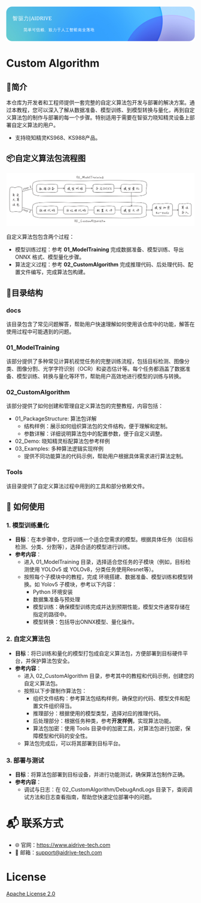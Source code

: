 ![](docs/assets/banner.png)

# Custom Algorithm

## 📑简介

本仓库为开发者和工程师提供一套完整的自定义算法包开发与部署的解决方案。通过本教程，您可以深入了解从数据准备、模型训练、到模型转换与量化，再到自定义算法包的制作与部署的每一个步骤。特别适用于需要在智驱力晓知精灵设备上部署自定义算法的用户。  
- 支持晓知精灵KS968、KS988产品。    

## 📦自定义算法包流程图
![](docs/assets/custom_algorithm_flowchart.png)

自定义算法包包含两个过程：

- 模型训练过程：参考 **01_ModelTraining** 完成数据准备、模型训练、导出 ONNX 格式、模型量化步骤。
- 算法定义过程：参考 **02_CustomAlgorithm** 完成推理代码、后处理代码、配置文件编写，完成算法包构建。

## 📂目录结构

### docs
该目录包含了常见问题解答，帮助用户快速理解如何使用该仓库中的功能，解答在使用过程中可能遇到的问题。

### 01_ModelTraining  

该部分提供了多种常见计算机视觉任务的完整训练流程，包括目标检测、图像分类、图像分割、光学字符识别（OCR）和姿态估计等。每个任务都涵盖了数据准备、模型训练、转换与量化等环节，帮助用户高效地进行模型的训练与转换。

### 02_CustomAlgorithm

该部分提供了如何创建和管理自定义算法包的完整教程，内容包括：  
- 01_PackageStructure: 算法包详解
    - 结构样例：展示如何组织算法包的文件结构，便于理解和定制。
    - 参数详解：详细说明算法包中的配置参数，便于自定义调整。
- 02_Demo: 晓知精灵标配算法包参考样例
- 03_Examples: 多种算法逻辑实现样例
    - 提供不同功能算法的代码示例，帮助用户根据具体需求进行算法定制。

### Tools
该目录提供了自定义算法过程中用到的工具和部分依赖文件。

## 🚀 如何使用

### 1. 模型训练量化
- **目标**：在本步骤中，您将训练一个适合您需求的模型。根据具体任务（如目标检测、分类、分割等），选择合适的模型进行训练。  
- **参考内容**：
    - 进入 01_ModelTraining 目录，选择适合您任务的子模块（例如，目标检测使用 YOLOv5 或 YOLOv8，分类任务使用Resnet等）。
    - 按照每个子模块中的教程，完成 环境搭建、数据准备、模型训练和模型转换。如 Yolov5 子模块，参考以下内容：
        - Python 环境安装
        - 数据集准备与预处理
        - 模型训练：确保模型训练完成并达到预期性能，模型文件通常存储在指定的路径中。
        - 模型转换：包括导出ONNX模型、量化操作。

### 2. 自定义算法包
- **目标**：将已训练和量化的模型打包成自定义算法包，方便部署到目标硬件平台，并保护算法包安全。
- **参考内容**：
    - 进入 02_CustomAlgorithm 目录，参考其中的教程和代码示例，创建您的自定义算法包。
    - 按照以下步骤制作算法包：
        - 组织文件结构：参考算法包结构样例，确保您的代码、模型文件和配置文件组织得当。
        - 推理部分：根据使用的模型类型，选择对应的推理代码。
        - 后处理部分：根据任务种类，参考**开发样例**，实现算法功能。
        - 算法包加密：使用 Tools 目录中的加密工具，对算法包进行加密，保障模型和代码的安全性。
    - 算法包完成后，可以将其部署到目标平台。

### 3. 部署与测试
- **目标**：将算法包部署到目标设备，并进行功能测试，确保算法包制作正确。
- **参考内容**：
    - 调试与日志：在 02_CustomAlgorithm/DebugAndLogs 目录下，查阅调试方法和日志查看指南，帮助您快速定位部署中的问题。
  
  
# 📬 联系方式
- 🌐 官网：https://www.aidrive-tech.com
- 📧 邮箱：support@aidrive-tech.com

# License
[Apache License 2.0](LICENSE)
